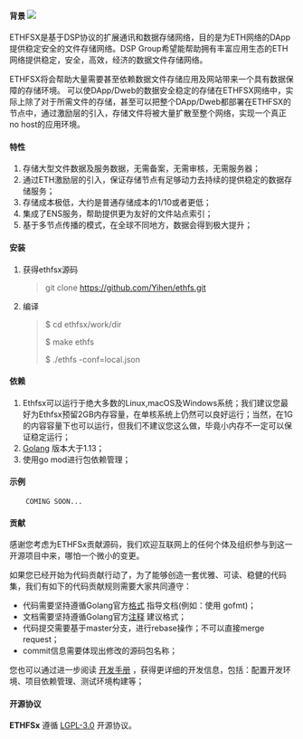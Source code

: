 #### 背景 ![](https://img.shields.io/badge/status-wip-orange.svg?style=flat-square)

ETHFSX是基于DSP协议的扩展通讯和数据存储网络，目的是为ETH网络的DApp提供稳定安全的文件存储网络。DSP Group希望能帮助拥有丰富应用生态的ETH网络提供稳定，安全，高效，经济的数据文件存储网络。

ETHFSX将会帮助大量需要甚至依赖数据文件存储应用及网站带来一个具有数据保障的存储环境。 可以使DApp/Dweb的数据安全稳定的存储在ETHFSX网络中，实际上除了对于所需文件的存储，甚至可以把整个DApp/Dweb都部署在ETHFSX的节点中，通过激励层的引入，存储文件将被大量扩散至整个网络，实现一个真正no host的应用环境。



#### 特性

1. 存储大型文件数据及服务数据，无需备案，无需审核，无需服务器；
2. 通过ETH激励层的引入，保证存储节点有足够动力去持续的提供稳定的数据存储服务；
3. 存储成本极低，大约是普通存储成本的1/10或者更低；
4. 集成了ENS服务，帮助提供更为友好的文件站点索引；
5. 基于多节点传播的模式，在全球不同地方，数据会得到极大提升；



#### 安装

1. 获得ethfsx源码

   >  git clone https://github.com/Yihen/ethfs.git

2. 编译

   > $ cd ethfsx/work/dir
   >
   > $  make ethfs
   >
   >  $ ./ethfs -conf=local.json

#### 依赖

1. Ethfsx可以运行于绝大多数的Linux,macOS及Windows系统；我们建议您最好为Ethfsx预留2GB内存容量，在单核系统上仍然可以良好运行；当然，在1G的内容容量下也可以运行，但我们不建议您这么做，毕竟小内存不一定可以保证稳定运行；
2. [Golang](https://golang.org/doc/install) 版本大于1.13；
3. 使用go mod进行包依赖管理；



#### 示例
```text
    COMING SOON...
```



#### 贡献

感谢您考虑为ETHFSx贡献源码，我们欢迎互联网上的任何个体及组织参与到这一开源项目中来，哪怕一个微小的变更。

如果您已经开始为代码贡献行动了，为了能够创造一套优雅、可读、稳健的代码集，我们有如下的代码贡献规则需要大家共同遵守：

- 代码需要坚持遵循Golang官方[格式](https://golang.org/doc/effective_go.html#formatting) 指导文档(例如：使用 gofmt)；
- 文档需要坚持遵循Golang官方[注释](https://golang.org/doc/effective_go.html#commentary) 建议格式；
- 代码提交需要基于master分支，进行rebase操作；不可以直接merge request；
- commit信息需要体现出修改的源码包名称；

您也可以通过进一步阅读 [开发手册](https://github.com/DSP-Labs/docs/Developers'-Guide) ，获得更详细的开发信息，包括：配置开发环境、项目依赖管理、测试环境构建等；



#### 开源协议

**ETHFSx** 遵循 [LGPL-3.0](https://github.com/ETHFSx/docs/LICENSE) 开源协议。








